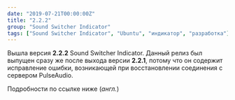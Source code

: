 ```yaml
---
date: "2019-07-21T00:00:00Z"
title: "2.2.2"
group: "Sound Switcher Indicator"
tags: ["Sound Switcher Indicator", "Ubuntu", "индикатор", "разработка"]
---
```


Вышла версия **2.2.2** Sound Switcher Indicator. Данный релиз был выпущен сразу же после выхода версии **2.2.1**, потому что он содержит исправление ошибки, возникающей при восстановлении соединения с сервером PulseAudio.

Подробности по ссылке ниже (*англ.*)

<!--![](img:yktoo.solutions/blog/2019/07/21-sound-switcher-indicator-2.2.2/ssi-icon.png)-->
